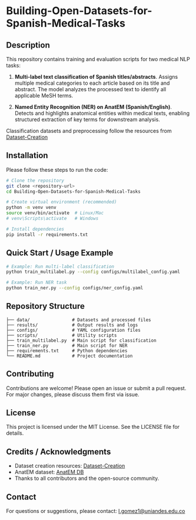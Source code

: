 # Building-Open-Datasets-for-Spanish-Medical-Tasks

## Description

This repository contains training and evaluation scripts for two medical NLP tasks:

1. **Multi-label text classification of Spanish titles/abstracts**. Assigns multiple medical categories to each article based on its title and abstract. The model analyzes the processed text to identify all applicable MeSH terms.

2. **Named Entity Recognition (NER) on AnatEM (Spanish/English)**. Detects and highlights anatomical entities within medical texts, enabling structured extraction of key terms for downstream analysis. 

Classification datasets and preprocessing follow the resources from [Dataset-Creation](https://github.com/SantiagoM99/Dataset-Creation)

## Installation
Please follow these steps to run the code:

```bash
# Clone the repository
git clone <repository-url>
cd Building-Open-Datasets-for-Spanish-Medical-Tasks

# Create virtual environment (recommended)
python -m venv venv
source venv/bin/activate  # Linux/Mac
# venv\Scripts\activate   # Windows

# Install dependencies
pip install -r requirements.txt

```

## Quick Start / Usage Example

```bash
# Example: Run multi-label classification
python train_multilabel.py --config configs/multilabel_config.yaml

# Example: Run NER task
python train_ner.py --config configs/ner_config.yaml
```

## Repository Structure

```
├── data/                # Datasets and processed files
├── results/             # Output results and logs
├── configs/             # YAML configuration files
├── scripts/             # Utility scripts
├── train_multilabel.py  # Main script for classification
├── train_ner.py         # Main script for NER
├── requirements.txt     # Python dependencies
└── README.md            # Project documentation
```

## Contributing

Contributions are welcome! Please open an issue or submit a pull request. For major changes, please discuss them first via issue.

## License

This project is licensed under the MIT License. See the LICENSE file for details.

## Credits / Acknowledgments

- Dataset creation resources: [Dataset-Creation](https://github.com/SantiagoM99/Dataset-Creation)
- AnatEM dataset: [AnatEM DB](https://www.nactem.ac.uk/anatomytagger/)
- Thanks to all contributors and the open-source community.

## Contact

For questions or suggestions, please contact: l.gomez1@uniandes.edu.co